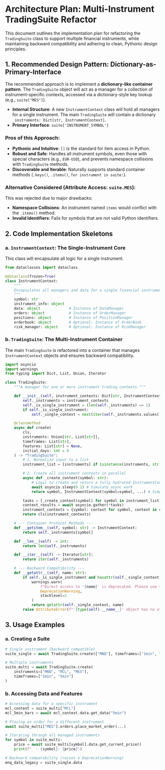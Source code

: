 # Architecture Plan: Multi-Instrument TradingSuite Refactor

This document outlines the implementation plan for refactoring the `TradingSuite` class to support multiple financial instruments, while maintaining backward compatibility and adhering to clean, Pythonic design principles.

## 1. Recommended Design Pattern: Dictionary-as-Primary-Interface

The recommended approach is to implement a **dictionary-like container pattern**. The `TradingSuite` object will act as a manager for a collection of instrument-specific contexts, accessed via a dictionary-style key lookup (e.g., `suite["MES"]`).

- **Internal Structure**: A new `InstrumentContext` class will hold all managers for a single instrument. The main `TradingSuite` will contain a dictionary `_instruments: Dict[str, InstrumentContext]`.
- **Primary Interface**: `suite['INSTRUMENT_SYMBOL']`

### Pros of this Approach:
- **Pythonic and Intuitive**: `[]` is the standard for item access in Python.
- **Robust and Safe**: Handles all instrument symbols, even those with special characters (e.g., `EUR-USD`), and prevents namespace collisions with `TradingSuite` methods.
- **Discoverable and Iterable**: Naturally supports standard container methods (`.keys()`, `.items()`, `for instrument in suite:`).

### Alternative Considered (Attribute Access: `suite.MES`):
This was rejected due to major drawbacks:
- **Namespace Collisions**: An instrument named `items` would conflict with the `.items()` method.
- **Invalid Identifiers**: Fails for symbols that are not valid Python identifiers.

## 2. Code Implementation Skeletons

### a. `InstrumentContext`: The Single-Instrument Core

This class will encapsulate all logic for a single instrument.

```python
from dataclasses import dataclass

@dataclass(frozen=True)
class InstrumentContext:
    """
    Encapsulates all managers and data for a single financial instrument.
    """
    symbol: str
    instrument_info: object
    data: object             # Instance of DataManager
    orders: object           # Instance of OrderManager
    positions: object        # Instance of PositionManager
    orderbook: object        # Optional: Instance of OrderBook
    risk_manager: object     # Optional: Instance of RiskManager
```

### b. `TradingSuite`: The Multi-Instrument Container

The main `TradingSuite` is refactored into a container that manages `InstrumentContext` objects and ensures backward compatibility.

```python
import asyncio
import warnings
from typing import Dict, List, Union, Iterator

class TradingSuite:
    """A manager for one or more instrument trading contexts."""

    def __init__(self, instrument_contexts: Dict[str, InstrumentContext]):
        self._instruments = instrument_contexts
        self._is_single_instrument = (len(self._instruments) == 1)
        if self._is_single_instrument:
            self._single_context = next(iter(self._instruments.values()))

    @classmethod
    async def create(
        cls,
        instruments: Union[str, List[str]],
        timeframes: List[str],
        features: List[str] = None,
        initial_days: int = 0
    ) -> "TradingSuite":
        # 1. Normalize input to a list
        instrument_list = [instruments] if isinstance(instruments, str) else instruments

        # 2. Create all instrument contexts in parallel
        async def _create_context(symbol: str):
            # Logic to create and return a fully hydrated InstrumentContext
            await asyncio.sleep(0.1) # Simulate async work
            return symbol, InstrumentContext(symbol=symbol, ...) # Simplified

        tasks = [_create_context(symbol) for symbol in instrument_list]
        context_results = await asyncio.gather(*tasks)
        instrument_contexts = {symbol: context for symbol, context in context_results}
        return cls(instrument_contexts)

    # --- Container Protocol Methods ---
    def __getitem__(self, symbol: str) -> InstrumentContext:
        return self._instruments[symbol]

    def __len__(self) -> int:
        return len(self._instruments)

    def __iter__(self) -> Iterator[str]:
        return iter(self._instruments)

    # --- Backward Compatibility ---
    def __getattr__(self, name: str):
        if self._is_single_instrument and hasattr(self._single_context, name):
            warnings.warn(
                f"Direct access to '{name}' is deprecated. Please use suite['{self._single_context.symbol}'].{name} instead.",
                DeprecationWarning,
                stacklevel=2
            )
            return getattr(self._single_context, name)
        raise AttributeError(f"'{type(self).__name__}' object has no attribute '{name}'")
```

## 3. Usage Examples

### a. Creating a Suite

```python
# Single instrument (backward compatible)
suite_single = await TradingSuite.create(["MNQ"], timeframes=["1min", "5min"])

# Multiple instruments
suite_multi = await TradingSuite.create(
    instruments=["MNQ", "MCL", "MES"],
    timeframes=["1min", "5min"]
)
```

### b. Accessing Data and Features

```python
# Accessing data for a specific instrument
mcl_context = suite_multi["MCL"]
mcl_5min_bars = await mcl_context.data.get_data("5min")

# Placing an order for a different instrument
await suite_multi["MES"].orders.place_market_order(...)

# Iterating through all managed instruments
for symbol in suite_multi:
    price = await suite_multi[symbol].data.get_current_price()
    print(f"  - {symbol}: {price}")

# Backward compatibility (raises a DeprecationWarning)
mnq_data_legacy = suite_single.data
```

